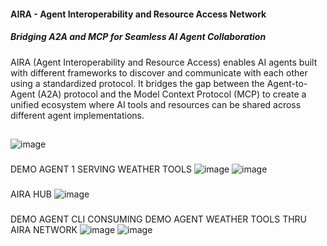 ####    AIRA - Agent Interoperability and Resource Access Network
#####  Bridging A2A and MCP for Seamless AI Agent Collaboration
AIRA (Agent Interoperability and Resource Access) enables AI agents built with different frameworks to discover and communicate with each other using a standardized protocol. It bridges the gap between the Agent-to-Agent (A2A) protocol and the Model Context Protocol (MCP) to create a unified ecosystem where AI tools and resources can be shared across different agent implementations.
##
![image](https://github.com/user-attachments/assets/63cb4a3f-1e32-49a7-b460-758b63216533)
###
DEMO AGENT 1 SERVING WEATHER TOOLS 
![image](https://github.com/user-attachments/assets/80960622-fab9-45fd-a32d-e75e48230393)
![image](https://github.com/user-attachments/assets/808f317c-ce3b-47db-845a-ccd4b1172971)

###
###
AIRA HUB 
![image](https://github.com/user-attachments/assets/2d527e4f-a379-46ef-9a28-7d3e46cd4c95)
###
DEMO AGENT CLI CONSUMING DEMO AGENT WEATHER TOOLS THRU AIRA NETWORK
![image](https://github.com/user-attachments/assets/f372fe11-26f0-44a2-8483-da96749e42ed)
![image](https://github.com/user-attachments/assets/9b4d7adf-0390-4c00-be9d-adf0cf95d166)

